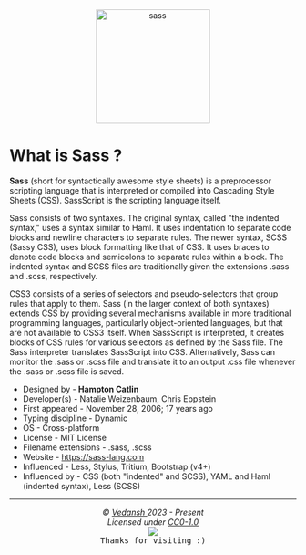 <div align="center">
    <img
        src="https://cdn.jsdelivr.net/gh/offensive-vk/Icons@master/sass/sass-original.svg"
        height=200
        width=200
        alt="sass"
    >
</div>

# **What is Sass** ?

**Sass** (short for syntactically awesome style sheets) is a preprocessor scripting language that is interpreted or compiled into Cascading Style Sheets (CSS). SassScript is the scripting language itself.

Sass consists of two syntaxes. The original syntax, called "the indented syntax," uses a syntax similar to Haml. It uses indentation to separate code blocks and newline characters to separate rules. The newer syntax, SCSS (Sassy CSS), uses block formatting like that of CSS. It uses braces to denote code blocks and semicolons to separate rules within a block. The indented syntax and SCSS files are traditionally given the extensions .sass and .scss, respectively.

CSS3 consists of a series of selectors and pseudo-selectors that group rules that apply to them. Sass (in the larger context of both syntaxes) extends CSS by providing several mechanisms available in more traditional programming languages, particularly object-oriented languages, but that are not available to CSS3 itself. When SassScript is interpreted, it creates blocks of CSS rules for various selectors as defined by the Sass file. The Sass interpreter translates SassScript into CSS. Alternatively, Sass can monitor the .sass or .scss file and translate it to an output .css file whenever the .sass or .scss file is saved.

- Designed by - **Hampton Catlin**
- Developer(s) - Natalie Weizenbaum, Chris Eppstein
- First appeared - November 28, 2006; 17 years ago
- Typing discipline - Dynamic
- OS - Cross-platform
- License - MIT License
- Filename extensions - .sass, .scss
- Website - <https://sass-lang.com>
- Influenced - Less, Stylus, Tritium, Bootstrap (v4+)
- Influenced by - CSS (both "indented" and SCSS), YAML and Haml (indented syntax), Less (SCSS)

***

<p align="center">
  <i>&copy; <a href="https://github.com/offensive-vk/">Vedansh </a> 2023 - Present</i><br>
  <i>Licensed under <a href="https://github.com/offensive-vk/UntilEverything#CC0-1.0-1-ov-file">CC0-1.0</a></i><br>
  <a href="https://github.com/TheHamsterBot"><img src="https://i.ibb.co/4KtpYxb/octocat-clean-mini.png" /></a><br>
  <kbd>Thanks for visiting :)</kbd>
</p>
